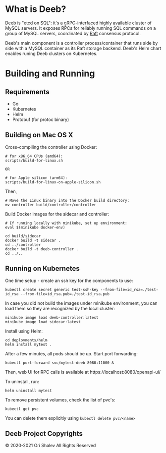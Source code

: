 # What is Deeb?

Deeb is "etcd on SQL": it's a gRPC-interfaced highly available cluster of MySQL servers. It exposes RPCs for reliably running SQL commands on a group of MySQL servers, coordinated by [Raft](https://raft.github.io/) consensus protocol.

Deeb's main component is a controller process/container that runs side by side with a MySQL container as its Raft storage backend.
Deeb's Helm chart enables runing Deeb clusters on Kubernetes.

# Building and Running

## Requirements

* Go
* Kubernetes
* Helm
* Protobuf (for protoc binary)

## Building on Mac OS X

Cross-compiling the controller using Docker:
```
# for x86_64 CPUs (amd64):
scripts/build-for-linux.sh

OR

# for Apple silicon (arm64):
scripts/build-for-linux-on-apple-silicon.sh
```
Then,
```
# Move the Linux binary into the Docker build directory:
mv controller build/controller/controller
```

Build Docker images for the sidecar and controller:
```
# If running locally with minikube, set up environment:
eval $(minikube docker-env)

cd build/sidecar
docker build -t sidecar .
cd ../controller
docker build -t deeb-controller .
cd ../..
```

## Running on Kubernetes

One time setup - create an ssh key for the components to use:
```
kubectl create secret generic test-ssh-key --from-file=id_rsa=./test-id_rsa --from-file=id_rsa.pub=./test-id_rsa.pub

```

In case you did not build the images under minikube environment, you can load them so they are recognized by the local cluster:
```
minikube image load deeb-controller:latest
minikube image load sidecar:latest
```

Install using Helm:
```
cd deployments/helm
helm install mytest .
```

After a few minutes, all pods should be up.
Start port forwarding:
```
kubectl port-forward svc/mytest-deeb 8080:11000 &
```
Then, web UI for RPC calls is available at https://localhost:8080/openapi-ui/

To uninstall, run:
```
helm uninstall mytest
```
To remove persistent volumes, check the list of pvc's:
```
kubectl get pvc
```
You can delete them explicitly using `kubectl delete pvc/<name>`

## Deeb Project Copyrights

© 2020-2021 Ori Shalev All Rights Reserved
